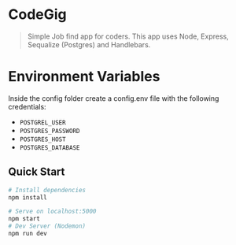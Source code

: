 # CodeGig

> Simple Job find app for coders. This app uses Node, Express, Sequalize (Postgres) and Handlebars.

# Environment Variables

Inside the config folder create a config.env file with the following credentials:

- `POSTGREL_USER`
- `POSTGRES_PASSWORD`
- `POSTGRES_HOST`
- `POSTGRES_DATABASE`

## Quick Start

```bash
# Install dependencies
npm install

# Serve on localhost:5000
npm start
# Dev Server (Nodemon)
npm run dev
```
